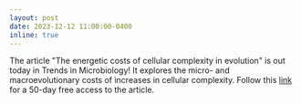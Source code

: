 ```yaml
---
layout: post
date: 2023-12-12 11:00:00-0400
inline: true
---
```


The article "The energetic costs of cellular complexity in evolution" is out today in Trends in Microbiology! It explores the micro- and macroevolutionary costs of increases in cellular complexity. 
Follow this [link](https://authors.elsevier.com/a/1iWzX,L%7EyCqx0d) for a 50-day free access to the article.
